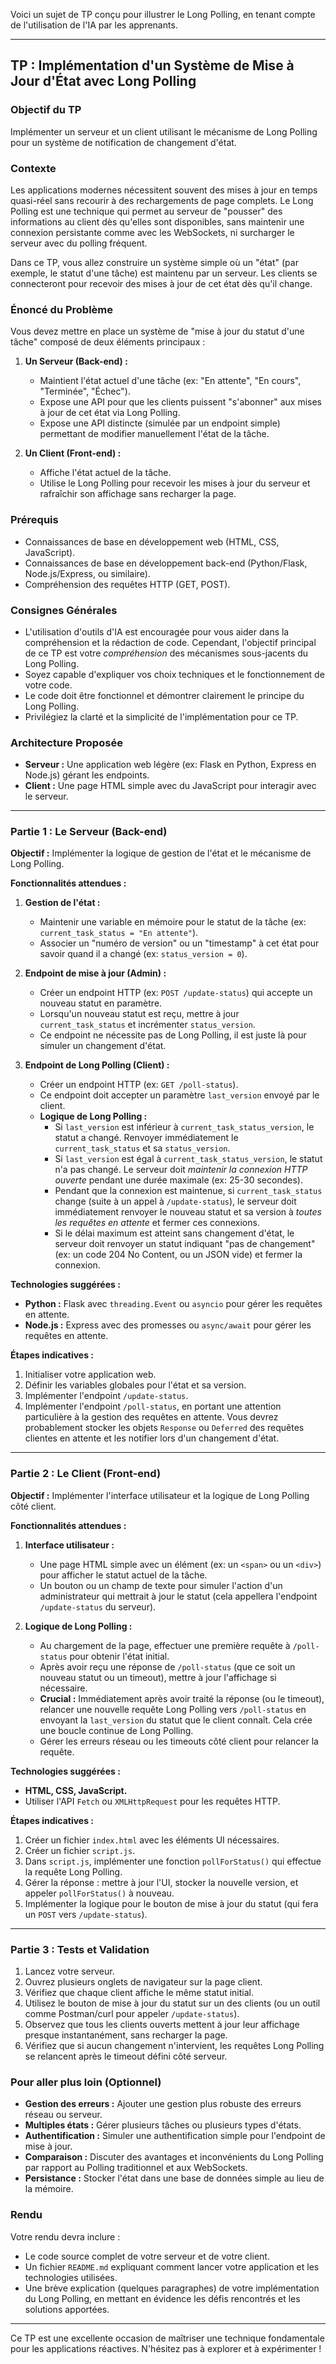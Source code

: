 Voici un sujet de TP conçu pour illustrer le Long Polling, en tenant compte de l'utilisation de l'IA par les apprenants.

---

## TP : Implémentation d'un Système de Mise à Jour d'État avec Long Polling

### Objectif du TP

Implémenter un serveur et un client utilisant le mécanisme de Long Polling pour un système de notification de changement d'état.

### Contexte

Les applications modernes nécessitent souvent des mises à jour en temps quasi-réel sans recourir à des rechargements de page complets. Le Long Polling est une technique qui permet au serveur de "pousser" des informations au client dès qu'elles sont disponibles, sans maintenir une connexion persistante comme avec les WebSockets, ni surcharger le serveur avec du polling fréquent.

Dans ce TP, vous allez construire un système simple où un "état" (par exemple, le statut d'une tâche) est maintenu par un serveur. Les clients se connecteront pour recevoir des mises à jour de cet état dès qu'il change.

### Énoncé du Problème

Vous devez mettre en place un système de "mise à jour du statut d'une tâche" composé de deux éléments principaux :

1.  **Un Serveur (Back-end) :**
    *   Maintient l'état actuel d'une tâche (ex: "En attente", "En cours", "Terminée", "Échec").
    *   Expose une API pour que les clients puissent "s'abonner" aux mises à jour de cet état via Long Polling.
    *   Expose une API distincte (simulée par un endpoint simple) permettant de modifier manuellement l'état de la tâche.

2.  **Un Client (Front-end) :**
    *   Affiche l'état actuel de la tâche.
    *   Utilise le Long Polling pour recevoir les mises à jour du serveur et rafraîchir son affichage sans recharger la page.

### Prérequis

*   Connaissances de base en développement web (HTML, CSS, JavaScript).
*   Connaissances de base en développement back-end (Python/Flask, Node.js/Express, ou similaire).
*   Compréhension des requêtes HTTP (GET, POST).

### Consignes Générales

*   L'utilisation d'outils d'IA est encouragée pour vous aider dans la compréhension et la rédaction de code. Cependant, l'objectif principal de ce TP est votre *compréhension* des mécanismes sous-jacents du Long Polling.
*   Soyez capable d'expliquer vos choix techniques et le fonctionnement de votre code.
*   Le code doit être fonctionnel et démontrer clairement le principe du Long Polling.
*   Privilégiez la clarté et la simplicité de l'implémentation pour ce TP.

### Architecture Proposée

*   **Serveur :** Une application web légère (ex: Flask en Python, Express en Node.js) gérant les endpoints.
*   **Client :** Une page HTML simple avec du JavaScript pour interagir avec le serveur.

---

### Partie 1 : Le Serveur (Back-end)

**Objectif :** Implémenter la logique de gestion de l'état et le mécanisme de Long Polling.

**Fonctionnalités attendues :**

1.  **Gestion de l'état :**
    *   Maintenir une variable en mémoire pour le statut de la tâche (ex: `current_task_status = "En attente"`).
    *   Associer un "numéro de version" ou un "timestamp" à cet état pour savoir quand il a changé (ex: `status_version = 0`).

2.  **Endpoint de mise à jour (Admin) :**
    *   Créer un endpoint HTTP (ex: `POST /update-status`) qui accepte un nouveau statut en paramètre.
    *   Lorsqu'un nouveau statut est reçu, mettre à jour `current_task_status` et incrémenter `status_version`.
    *   Ce endpoint ne nécessite pas de Long Polling, il est juste là pour simuler un changement d'état.

3.  **Endpoint de Long Polling (Client) :**
    *   Créer un endpoint HTTP (ex: `GET /poll-status`).
    *   Ce endpoint doit accepter un paramètre `last_version` envoyé par le client.
    *   **Logique de Long Polling :**
        *   Si `last_version` est inférieur à `current_task_status_version`, le statut a changé. Renvoyer immédiatement le `current_task_status` et sa `status_version`.
        *   Si `last_version` est égal à `current_task_status_version`, le statut n'a pas changé. Le serveur doit *maintenir la connexion HTTP ouverte* pendant une durée maximale (ex: 25-30 secondes).
        *   Pendant que la connexion est maintenue, si `current_task_status` change (suite à un appel à `/update-status`), le serveur doit immédiatement renvoyer le nouveau statut et sa version à *toutes les requêtes en attente* et fermer ces connexions.
        *   Si le délai maximum est atteint sans changement d'état, le serveur doit renvoyer un statut indiquant "pas de changement" (ex: un code 204 No Content, ou un JSON vide) et fermer la connexion.

**Technologies suggérées :**

*   **Python :** Flask avec `threading.Event` ou `asyncio` pour gérer les requêtes en attente.
*   **Node.js :** Express avec des promesses ou `async/await` pour gérer les requêtes en attente.

**Étapes indicatives :**

1.  Initialiser votre application web.
2.  Définir les variables globales pour l'état et sa version.
3.  Implémenter l'endpoint `/update-status`.
4.  Implémenter l'endpoint `/poll-status`, en portant une attention particulière à la gestion des requêtes en attente. Vous devrez probablement stocker les objets `Response` ou `Deferred` des requêtes clientes en attente et les notifier lors d'un changement d'état.

---

### Partie 2 : Le Client (Front-end)

**Objectif :** Implémenter l'interface utilisateur et la logique de Long Polling côté client.

**Fonctionnalités attendues :**

1.  **Interface utilisateur :**
    *   Une page HTML simple avec un élément (ex: un `<span>` ou un `<div>`) pour afficher le statut actuel de la tâche.
    *   Un bouton ou un champ de texte pour simuler l'action d'un administrateur qui mettrait à jour le statut (cela appellera l'endpoint `/update-status` du serveur).

2.  **Logique de Long Polling :**
    *   Au chargement de la page, effectuer une première requête à `/poll-status` pour obtenir l'état initial.
    *   Après avoir reçu une réponse de `/poll-status` (que ce soit un nouveau statut ou un timeout), mettre à jour l'affichage si nécessaire.
    *   **Crucial :** Immédiatement après avoir traité la réponse (ou le timeout), relancer une nouvelle requête Long Polling vers `/poll-status` en envoyant la `last_version` du statut que le client connaît. Cela crée une boucle continue de Long Polling.
    *   Gérer les erreurs réseau ou les timeouts côté client pour relancer la requête.

**Technologies suggérées :**

*   **HTML, CSS, JavaScript.**
*   Utiliser l'API `Fetch` ou `XMLHttpRequest` pour les requêtes HTTP.

**Étapes indicatives :**

1.  Créer un fichier `index.html` avec les éléments UI nécessaires.
2.  Créer un fichier `script.js`.
3.  Dans `script.js`, implémenter une fonction `pollForStatus()` qui effectue la requête Long Polling.
4.  Gérer la réponse : mettre à jour l'UI, stocker la nouvelle version, et appeler `pollForStatus()` à nouveau.
5.  Implémenter la logique pour le bouton de mise à jour du statut (qui fera un `POST` vers `/update-status`).

---

### Partie 3 : Tests et Validation

1.  Lancez votre serveur.
2.  Ouvrez plusieurs onglets de navigateur sur la page client.
3.  Vérifiez que chaque client affiche le même statut initial.
4.  Utilisez le bouton de mise à jour du statut sur un des clients (ou un outil comme Postman/curl pour appeler `/update-status`).
5.  Observez que tous les clients ouverts mettent à jour leur affichage presque instantanément, sans recharger la page.
6.  Vérifiez que si aucun changement n'intervient, les requêtes Long Polling se relancent après le timeout défini côté serveur.

### Pour aller plus loin (Optionnel)

*   **Gestion des erreurs :** Ajouter une gestion plus robuste des erreurs réseau ou serveur.
*   **Multiples états :** Gérer plusieurs tâches ou plusieurs types d'états.
*   **Authentification :** Simuler une authentification simple pour l'endpoint de mise à jour.
*   **Comparaison :** Discuter des avantages et inconvénients du Long Polling par rapport au Polling traditionnel et aux WebSockets.
*   **Persistance :** Stocker l'état dans une base de données simple au lieu de la mémoire.

### Rendu

Votre rendu devra inclure :

*   Le code source complet de votre serveur et de votre client.
*   Un fichier `README.md` expliquant comment lancer votre application et les technologies utilisées.
*   Une brève explication (quelques paragraphes) de votre implémentation du Long Polling, en mettant en évidence les défis rencontrés et les solutions apportées.

---

Ce TP est une excellente occasion de maîtriser une technique fondamentale pour les applications réactives. N'hésitez pas à explorer et à expérimenter !
